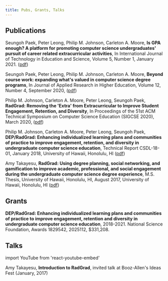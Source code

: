 ```yaml
---
title: Pubs, Grants, Talks
---
```


## Publications

Seungoh Paek, Peter Leong, Philip M. Johnson, Carleton A. Moore, **Is GPA enough? A platform for promoting computer science undergraduates' pursuit of career related extracurricular activities**, In International Journal of Technology in Education and Science, Volume 5, Number 1, January 2021. ([pdf](http://csdl.ics.hawaii.edu/techreports/2020/20-09/20-09.pdf))

Seungoh Paek, Peter Leong, Philip M. Johnson, Carleton A. Moore, **Beyond course work: expanding what's valued in computer science degree programs**, In Journal of Applied Research in Higher Education, Volume 12, Number 4, September 2020, ([pdf](http://csdl.ics.hawaii.edu/techreports/2020/20-08/20-08.pdf))

Philip M. Johnson, Carleton A. Moore, Peter Leong, Seungoh Paek, **RadGrad: Removing the 'Extra' from Extracurricular to Improve Student Engagement, Retention, and Diversity**, In Proceedings of the 51st ACM Technical Symposium on Computer Science Education (SIGCSE 2020), March 2020, ([pdf](http://csdl.ics.hawaii.edu/techreports/2019/19-04/19-04.pdf))

Philip M. Johnson, Carleton A. Moore, Peter Leong, Seungoh Paek, **DEP/RadGrad: Enhancing individualized learning plans and communities of practice to improve engagement, retention, and diversity in undergraduate computer science education**, Technical Report CSDL-18-01, January 2018, University of Hawaii, Honolulu, HI ([pdf](http://csdl.ics.hawaii.edu/techreports/2018/18-01/18-01.pdf))

Amy Takayesu, **RadGrad: Using degree planning, social networking, and gamification to improve academic, professional, and social engagement during the undergraduate computer science degree experience**, M.S. Thesis, University of Hawaii, Honolulu, HI, August 2017, University of Hawaii, Honolulu, HI ([pdf](http://csdl.ics.hawaii.edu/techreports/2017/17-05/17-05.pdf))

## Grants

**DEP/RadGrad: Enhancing individualized learning plans and communities of practice to improve engagement, retention and diversity in undergraduate computer science education**, 2018-2021.  National Science Foundation, Awards 1829542, 2025112, $331,208.

## Talks

import YouTube from 'react-youtube-embed'

Amy Takayesu, **Introduction to RadGrad**, invited talk at Booz-Allen's Ideas Fest (January, 2017)

<YouTube id="BzgBlgWfTdE"/>